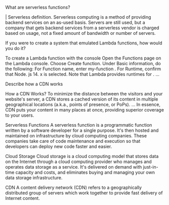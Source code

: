 What are serverless functions?

| Serverless definition. Serverless computing is a method of providing backend services on an as-used basis. Servers are still used, but a company that gets backend services from a serverless vendor is charged based on usage, not a fixed amount of bandwidth or number of servers.


If you were to create a system that emulated Lambda functions, how would you do it?

To create a Lambda function with the console
Open the Functions page on the Lambda console.
Choose Create function.
Under Basic information, do the following: For Function name, enter my-function . For Runtime, confirm that Node. js 14. x is selected. Note that Lambda provides runtimes for . ...


Describe how a CDN works

How a CDN Works? To minimize the distance between the visitors and your website's server, a CDN stores a cached version of its content in multiple geographical locations (a.k.a., points of presence, or PoPs). ... In essence, CDN puts your content in many places at once, providing superior coverage to your users.



Serverless Functions
A serverless function is a programmatic function written by a software developer for a single purpose. It's then hosted and maintained on infrastructure by cloud computing companies. These companies take care of code maintenance and execution so that developers can deploy new code faster and easier.


Cloud Storage
Cloud storage is a cloud computing model that stores data on the Internet through a cloud computing provider who manages and operates data storage as a service. It's delivered on demand with just-in-time capacity and costs, and eliminates buying and managing your own data storage infrastructure.


CDN
A content delivery network (CDN) refers to a geographically distributed group of servers which work together to provide fast delivery of Internet content.


